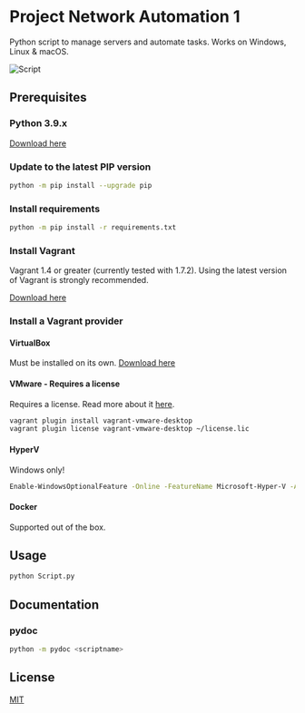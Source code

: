 # Project Network Automation 1

Python script to manage servers and automate tasks.
Works on Windows, Linux & macOS.

![Script](https://user-images.githubusercontent.com/23398694/116447187-3c22f380-a847-11eb-98fa-29089c0b5e81.png)

## Prerequisites

### Python 3.9.x

[Download here](https://www.python.org/downloads/)

### Update to the latest PIP version

```bash
python -m pip install --upgrade pip
```

### Install requirements

```bash
python -m pip install -r requirements.txt
```

### Install Vagrant

Vagrant 1.4 or greater (currently tested with 1.7.2). Using the latest version of Vagrant is strongly recommended.

[Download here](https://www.vagrantup.com/downloads)

### Install a Vagrant provider

#### VirtualBox

Must be installed on its own.
[Download here](https://www.virtualbox.org/wiki/Downloads)

#### VMware - Requires a license

Requires a license. Read more about it [here](https://www.vagrantup.com/docs/providers/vmware/installation).

```bash
vagrant plugin install vagrant-vmware-desktop
vagrant plugin license vagrant-vmware-desktop ~/license.lic
```

#### HyperV

Windows only!

```bash
Enable-WindowsOptionalFeature -Online -FeatureName Microsoft-Hyper-V -All
```

#### Docker

Supported out of the box.

## Usage

```bash
python Script.py
```

## Documentation

### pydoc

```bash
python -m pydoc <scriptname>
```

## License

[MIT](https://choosealicense.com/licenses/mit/)
